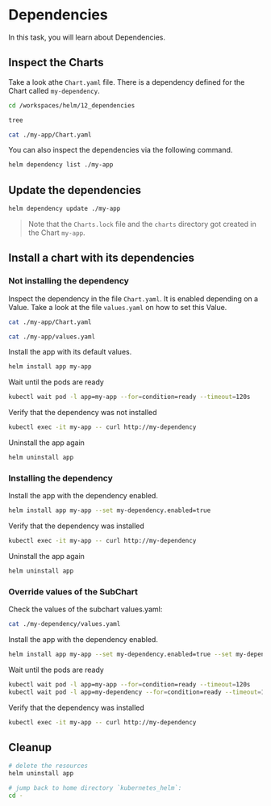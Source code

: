 # Dependencies

In this task, you will learn about Dependencies.

## Inspect the Charts

Take a look athe `Chart.yaml` file. There is a dependency defined for the Chart called `my-dependency`.
```bash
cd /workspaces/helm/12_dependencies

tree

cat ./my-app/Chart.yaml
```

You can also inspect the dependencies via the following command.
```bash
helm dependency list ./my-app 
```

## Update the dependencies

```bash
helm dependency update ./my-app
```
> Note that the `Charts.lock` file and the `charts` directory got created in the Chart `my-app`.

## Install a chart with its dependencies

### Not installing the dependency

Inspect the dependency in the file `Chart.yaml`. It is enabled depending on a Value. Take a look at the file `values.yaml` on how to set this Value.
```bash
cat ./my-app/Chart.yaml

cat ./my-app/values.yaml
```

Install the app with its default values.
```bash
helm install app my-app
```

Wait until the pods are ready
```bash
kubectl wait pod -l app=my-app --for=condition=ready --timeout=120s
```

Verify that the dependency was not installed
```bash
kubectl exec -it my-app -- curl http://my-dependency
```

Uninstall the app again
```bash
helm uninstall app
```

### Installing the dependency

Install the app with the dependency enabled.
```bash
helm install app my-app --set my-dependency.enabled=true
```

Verify that the dependency was installed
```bash
kubectl exec -it my-app -- curl http://my-dependency
```

Uninstall the app again
```bash
helm uninstall app
```

### Override values of the SubChart

Check the values of the subchart values.yaml:

```bash
cat ./my-dependency/values.yaml
```

Install the app with the dependency enabled.
```bash
helm install app my-app --set my-dependency.enabled=true --set my-dependency.content="Bonjour Helm"
```

Wait until the pods are ready
```bash
kubectl wait pod -l app=my-app --for=condition=ready --timeout=120s
kubectl wait pod -l app=my-dependency --for=condition=ready --timeout=120s
```

Verify that the dependency was installed
```bash
kubectl exec -it my-app -- curl http://my-dependency
```

## Cleanup

```bash
# delete the resources
helm uninstall app

# jump back to home directory `kubernetes_helm`:
cd -
```
